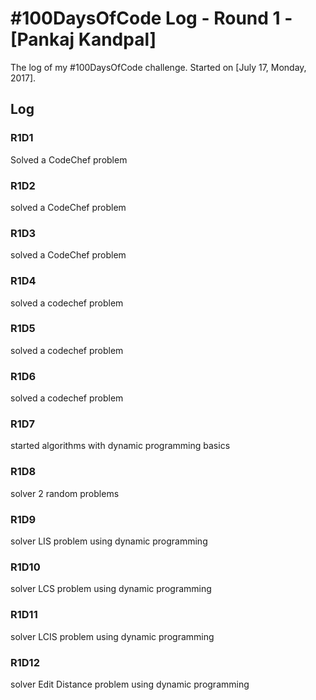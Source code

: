 # #100DaysOfCode Log - Round 1 - [Pankaj Kandpal]

The log of my #100DaysOfCode challenge. Started on [July 17, Monday, 2017].

## Log

### R1D1 
Solved a CodeChef problem

### R1D2
solved a CodeChef problem

### R1D3
solved a CodeChef problem

### R1D4
solved a codechef problem

### R1D5
solved a codechef problem

### R1D6
solved a codechef problem

### R1D7
started algorithms with dynamic programming basics

### R1D8
solver 2 random problems 

### R1D9
solver LIS problem using dynamic programming 

### R1D10
solver LCS problem using dynamic programming 

### R1D11
solver LCIS problem using dynamic programming 

### R1D12
solver Edit Distance problem using dynamic programming 

